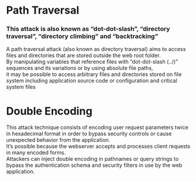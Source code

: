 <h1>Path Traversal</h1>
<h3>This attack is also known as “dot-dot-slash”, “directory traversal”, “directory climbing” and “backtracking”</h3>

<p>A path traversal attack (also known as directory traversal) aims to access files and directories that are stored outside the web root folder. 
<br>By manipulating variables that reference files with “dot-dot-slash (../)” sequences and its variations or by using absolute file paths,<br> it may be possible to access arbitrary files and directories stored on file system including application source code or configuration and critical system files</p>

<h1>Double Encoding</h1>

<p>
This attack technique consists of encoding user request parameters twice in hexadecimal format in order to bypass security controls or cause unexpected behavior from the application.<br>It’s possible because the webserver accepts and processes client requests in many encoded forms.
<br>Attackers can inject double encoding in pathnames or query strings to bypass the authentication schema and security filters in use by the web application.
</p>